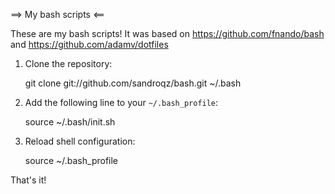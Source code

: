 ==> My bash scripts <==

These are my bash scripts!
It was based on https://github.com/fnando/bash and https://github.com/adamv/dotfiles

1) Clone the repository:

	git clone git://github.com/sandroqz/bash.git ~/.bash

2) Add the following line to your `~/.bash_profile`:

	source ~/.bash/init.sh

3) Reload shell configuration:

	source ~/.bash_profile

That's it!
